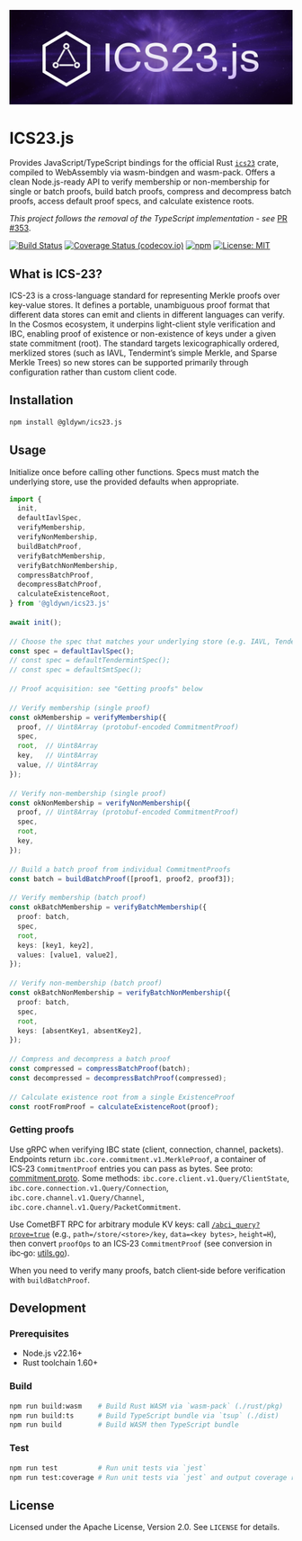 <p align="center">
  <img src="./assets/header.png" alt="ics23.js"/>
</p>

# ICS23.js

Provides JavaScript/TypeScript bindings for the official Rust [`ics23`](https://github.com/cosmos/ics23) crate, compiled to WebAssembly via wasm-bindgen and wasm-pack. Offers a clean Node.js-ready API to verify membership or non-membership for single or batch proofs, build batch proofs, compress and decompress batch proofs, access default proof specs, and calculate existence roots.

*This project follows the removal of the TypeScript implementation - see* [PR #353](https://github.com/cosmos/ics23/pull/353).

[![Build Status](https://github.com/Gldywn/ics23.js/actions/workflows/build.yml/badge.svg)](https://github.com/Gldywn/ics23.js/actions/workflows/build.yml)
[![Coverage Status (codecov.io)](https://codecov.io/gh/Gldywn/ics23.js/branch/main/graph/badge.svg)](https://codecov.io/gh/Gldywn/ics23.js)
[![npm](https://img.shields.io/npm/v/@gldywn/ics23.js.svg)](https://www.npmjs.com/package/@gldywn/ics23.js)
[![License: MIT](https://img.shields.io/badge/License-Apache_2.0-yellow.svg)](https://opensource.org/licenses/Apache-2.0)

## What is ICS-23?

ICS-23 is a cross-language standard for representing Merkle proofs over key-value stores. It defines a portable, unambiguous proof format that different data stores can emit and clients in different languages can verify. In the Cosmos ecosystem, it underpins light-client style verification and IBC, enabling proof of existence or non-existence of keys under a given state commitment (root). The standard targets lexicographically ordered, merklized stores (such as IAVL, Tendermint’s simple Merkle, and Sparse Merkle Trees) so new stores can be supported primarily through configuration rather than custom client code.


## Installation

```bash
npm install @gldywn/ics23.js
```

## Usage

Initialize once before calling other functions. Specs must match the underlying store, use the provided defaults when appropriate.

```ts
import {
  init,
  defaultIavlSpec,
  verifyMembership,
  verifyNonMembership,
  buildBatchProof,
  verifyBatchMembership,
  verifyBatchNonMembership,
  compressBatchProof,
  decompressBatchProof,
  calculateExistenceRoot,
} from '@gldywn/ics23.js'

await init();

// Choose the spec that matches your underlying store (e.g. IAVL, Tendermint, SMT)
const spec = defaultIavlSpec();
// const spec = defaultTendermintSpec();
// const spec = defaultSmtSpec();

// Proof acquisition: see "Getting proofs" below

// Verify membership (single proof)
const okMembership = verifyMembership({
  proof, // Uint8Array (protobuf-encoded CommitmentProof)
  spec,
  root,  // Uint8Array
  key,   // Uint8Array
  value, // Uint8Array
});

// Verify non-membership (single proof)
const okNonMembership = verifyNonMembership({
  proof, // Uint8Array (protobuf-encoded CommitmentProof)
  spec,
  root,
  key,
});

// Build a batch proof from individual CommitmentProofs
const batch = buildBatchProof([proof1, proof2, proof3]);

// Verify membership (batch proof)
const okBatchMembership = verifyBatchMembership({
  proof: batch,
  spec,
  root,
  keys: [key1, key2],
  values: [value1, value2],
});

// Verify non-membership (batch proof)
const okBatchNonMembership = verifyBatchNonMembership({
  proof: batch,
  spec,
  root,
  keys: [absentKey1, absentKey2],
});

// Compress and decompress a batch proof
const compressed = compressBatchProof(batch);
const decompressed = decompressBatchProof(compressed);

// Calculate existence root from a single ExistenceProof
const rootFromProof = calculateExistenceRoot(proof);
```

### Getting proofs

Use gRPC when verifying IBC state (client, connection, channel, packets). Endpoints return `ibc.core.commitment.v1.MerkleProof`, a container of ICS‑23 `CommitmentProof` entries you can pass as bytes. See proto: [commitment.proto](https://github.com/cosmos/ibc-go/blob/main/proto/ibc/core/commitment/v1/commitment.proto). Some methods: `ibc.core.client.v1.Query/ClientState`, `ibc.core.connection.v1.Query/Connection`, `ibc.core.channel.v1.Query/Channel`, `ibc.core.channel.v1.Query/PacketCommitment`.

Use CometBFT RPC for arbitrary module KV keys: call [`/abci_query?prove=true`](https://docs.cometbft.com/v0.38/rpc/#/ABCI/abci_query) (e.g., `path=/store/<store>/key`, `data=<key bytes>`, `height=H`), then convert `proofOps` to an ICS‑23 `CommitmentProof` (see conversion in ibc‑go: [utils.go](https://github.com/cosmos/ibc-go/blob/main/modules/core/23-commitment/types/utils.go)).

When you need to verify many proofs, batch client‑side before verification with `buildBatchProof`.

## Development

### Prerequisites
- Node.js v22.16+
- Rust toolchain 1.60+

### Build
```bash
npm run build:wasm    # Build Rust WASM via `wasm-pack` (./rust/pkg)
npm run build:ts      # Build TypeScript bundle via `tsup` (./dist)
npm run build         # Build WASM then TypeScript bundle
```

### Test
```bash
npm run test          # Run unit tests via `jest`
npm run test:coverage # Run unit tests via `jest` and output coverage report
```

## License

Licensed under the Apache License, Version 2.0. See `LICENSE` for details.
